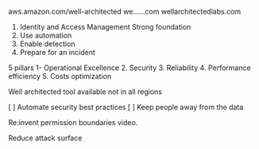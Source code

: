aws.amazon.com/well-architected
we......com
wellarchitectedlabs.com

1. Identity and Access Management
	Strong foundation
2. Use automation
3. Enable detection
4. Prepare for an incident

5 pillars
	1- Operational Excellence
	2. Security
	3. Reliability
	4. Performance efficiency
	5. Costs optimization

Well architected tool available
	not in all regions

[ ] Automate security best practices
[ ] Keep people away from the data


Re:invent permission boundaries video.

Reduce attack surface